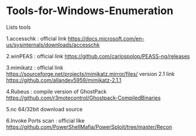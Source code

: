 # Tools-for-Windows-Enumeration
Lists tools


1.accesschk : official link https://docs.microsoft.com/en-us/sysinternals/downloads/accesschk


2.winPEAS : official link https://github.com/carlospolop/PEASS-ng/releases

3.mimikatz : official link https://sourceforge.net/projects/mimikatz.mirror/files/ 
version 2.1 link https://github.com/allandev5959/mimikatz-2.1.1

4.Rubeus : compile version of GhostPack https://github.com/r3motecontrol/Ghostpack-CompiledBinaries

5.nc 64/32bit download source

6.Invoke Ports scan : official like https://github.com/PowerShellMafia/PowerSploit/tree/master/Recon 


